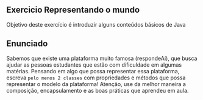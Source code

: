 ## Exercicio Representando o mundo

Objetivo deste exercício é introduzir alguns conteúdos básicos de Java

## Enunciado

Sabemos que existe uma plataforma muito famosa (respondeAí), que busca ajudar as pessoas estudantes que estão com dificuldade em algumas matérias. Pensando em algo que possa representar essa plataforma, escreva `pelo menos 2 classes` com propriedades e métodos que possa representar o modelo da plataforma! Atenção, use da melhor maneira a composição, encapsulamento e as boas práticas que aprendeu em aula.
